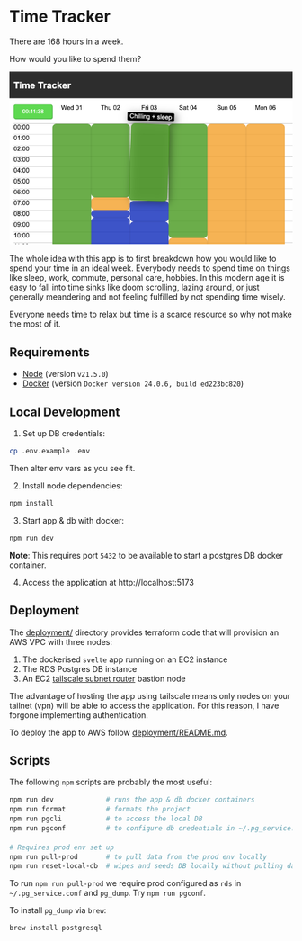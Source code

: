 # Time Tracker

There are 168 hours in a week.

How would you like to spend them?

![App](/dev/app.png)

The whole idea with this app is to first breakdown how you would like to spend your time in an ideal week.
Everybody needs to spend time on things like sleep, work, commute, personal care, hobbies. In this modern
age it is easy to fall into time sinks like doom scrolling, lazing around, or just generally meandering
and not feeling fulfilled by not spending time wisely.

Everyone needs time to relax but time is a scarce resource so why not make the most of it.

## Requirements

- [Node](https://nodejs.org/en) (version `v21.5.0`)
- [Docker](https://www.docker.com/) (version `Docker version 24.0.6, build ed223bc820`)

## Local Development

1. Set up DB credentials:

```bash
cp .env.example .env
```

Then alter env vars as you see fit.

2. Install node dependencies:

```bash
npm install
```

3. Start app & db with docker:

```bash
npm run dev
```

**Note**: This requires port `5432` to be available to start a postgres DB docker container.

4. Access the application at http://localhost:5173

## Deployment

The [deployment/](deployment/) directory provides terraform code that will provision an AWS VPC 
with three nodes:

1. The dockerised `svelte` app running on an EC2 instance
2. The RDS Postgres DB instance
3. An EC2 [tailscale subnet router](https://tailscale.com/kb/1019/subnets) bastion node

The advantage of hosting the app using tailscale means only nodes on your tailnet (vpn) will be able to access
the application. For this reason, I have forgone implementing authentication.

To deploy the app to AWS follow [deployment/README.md](deployment/README.md).

## Scripts

The following `npm` scripts are probably the most useful:

```bash
npm run dev             # runs the app & db docker containers
npm run format          # formats the project
npm run pgcli           # to access the local DB
npm run pgconf          # to configure db credentials in ~/.pg_service.conf

# Requires prod env set up
npm run pull-prod       # to pull data from the prod env locally
npm run reset-local-db  # wipes and seeds DB locally without pulling data
```

To run `npm run pull-prod` we require prod configured as `rds` in `~/.pg_service.conf` and `pg_dump`. Try `npm run pgconf`.

To install `pg_dump` via `brew`:

```bash
brew install postgresql
```
